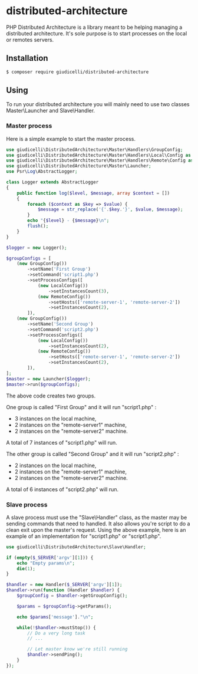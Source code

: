 
# distributed-architecture

PHP Distributed Architecture is a library meant to be helping managing a distributed architecture. It's sole purpose is to start processes on the local or remotes servers.

## Installation

```bash
$ composer require giudicelli/distributed-architecture
```

## Using

To run your distributed architecture you will mainly need to use two classes Master\Launcher and Slave\Handler.

### Master process

Here is a simple example to start the master process.

```php
use giudicelli\DistributedArchitecture\Master\Handlers\GroupConfig;
use giudicelli\DistributedArchitecture\Master\Handlers\Local\Config as LocalConfig;
use giudicelli\DistributedArchitecture\Master\Handlers\Remote\Config as RemoteConfig;
use giudicelli\DistributedArchitecture\Master\Launcher;
use Psr\Log\AbstractLogger;

class Logger extends AbstractLogger
{
    public function log($level, $message, array $context = [])
    {
        foreach ($context as $key => $value) {
            $message = str_replace('{'.$key.'}', $value, $message);
        }
        echo "{$level} - {$message}\n";
        flush();
    }
}

$logger = new Logger();

$groupConfigs = [
    (new GroupConfig())
        ->setName('First Group')
        ->setCommand('script1.php')
        ->setProcessConfigs([
            (new LocalConfig())
                ->setInstancesCount(3),
            (new RemoteConfig())
                ->setHosts(['remote-server-1', 'remote-server-2'])
                ->setInstancesCount(2),
        ]),
    (new GroupConfig())
        ->setName('Second Group')
        ->setCommand('script2.php')
        ->setProcessConfigs([
            (new LocalConfig())
                ->setInstancesCount(2),
            (new RemoteConfig())
                ->setHosts(['remote-server-1', 'remote-server-2'])
                ->setInstancesCount(2),
        ]),
];
$master = new Launcher($logger);
$master->run($groupConfigs);
```

The above code creates two groups.

One group is called "First Group" and it will run "script1.php" :
- 3 instances on the local machine,
- 2 instances on the "remote-server1" machine,
- 2 instances on the "remote-server2" machine.

A total of 7 instances of "script1.php" will run.


The other group is called "Second Group" and it will run "script2.php" :
- 2 instances on the local machine,
- 2 instances on the "remote-server1" machine,
- 2 instances on the "remote-server2" machine.

A total of 6 instances of "script2.php" will run.

### Slave process

A slave process must use the "Slave\Handler" class, as the master may be sending commands that need to handled. It also allows you're script to do a clean exit upon the master's request. Using the above example, here is an example of an implementation for "script1.php" or "script1.php".

```php
use giudicelli\DistributedArchitecture\Slave\Handler;

if (empty($_SERVER['argv'][1])) {
    echo "Empty params\n";
    die(1);
}

$handler = new Handler($_SERVER['argv'][1]);
$handler->run(function (Handler $handler) {
    $groupConfig = $handler->getGroupConfig();

    $params = $groupConfig->getParams();

    echo $params['message']."\n";

    while(!$handler->mustStop()) {
        // Do a very long task
        // ...

        // Let master know we're still running
        $handler->sendPing();
    }
});

```